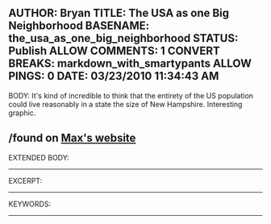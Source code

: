 AUTHOR: Bryan
TITLE: The USA as one Big Neighborhood
BASENAME: the_usa_as_one_big_neighborhood
STATUS: Publish
ALLOW COMMENTS: 1
CONVERT BREAKS: markdown_with_smartypants
ALLOW PINGS: 0
DATE: 03/23/2010 11:34:43 AM
-----
BODY:
It's kind of incredible to think that the entirety of the US population could live reasonably in a state the size of New Hampshire. Interesting graphic.

/found on [Max's website](http://www.maxkiesler.com/2010/03/23/the-usa-as-one-big-neighborhood/)
-----
EXTENDED BODY:

-----
EXCERPT:

-----
KEYWORDS:

-----


